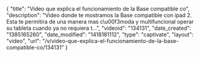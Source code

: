 {
    "title": "Video que explica el funcionamiento de la Base compatible co",
    "description": "Video donde te mostramos la Base compatible con ipad 2. Esta te permitira de una manera mas c\u00f3moda y multifuncional operar su tableta cuando ya no requiera t...",
    "videoid": "134131",
    "date_created": "1385165260",
    "date_modified": "1418181112",
    "type": "captivate",
    "layout": "video",
    "url": "\/v\/video-que-explica-el-funcionamiento-de-la-base-compatible-co\/134131"
}